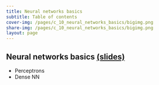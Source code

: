 ```yaml
---
title: Neural networks basics
subtitle: Table of contents
cover-img: /pages/c_10_neural_networks_basics/bigimg.png
share-img: /pages/c_10_neural_networks_basics/bigimg.png
layout: page
---
```


## **Neural networks basics** [(slides)](/pages/c_10_neural_networks_basics/neural_networks_basics.pdf)

- Perceptrons
- Dense NN

